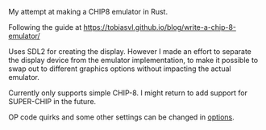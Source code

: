 My attempt at making a CHIP8 emulator in Rust.

Following the guide at https://tobiasvl.github.io/blog/write-a-chip-8-emulator/

Uses SDL2 for creating the display. However I made an effort to separate the display device from the emulator implementation, to make it possible to swap out to different graphics options without impacting the actual emulator.

Currently only supports simple CHIP-8. I might return to add support for SUPER-CHIP in the future.

OP code quirks and some other settings can be changed in [options](options.toml).
